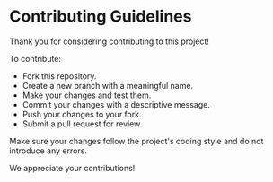 # Contributing Guidelines

Thank you for considering contributing to this project!

To contribute:

- Fork this repository.
- Create a new branch with a meaningful name.
- Make your changes and test them.
- Commit your changes with a descriptive message.
- Push your changes to your fork.
- Submit a pull request for review.

Make sure your changes follow the project's coding style and do not introduce any errors.

We appreciate your contributions!
